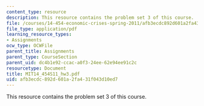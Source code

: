 ```yaml
---
content_type: resource
description: This resource contains the problem set 3 of this course.
file: /courses/14-454-economic-crises-spring-2011/afb3ecdc892d601a2fa431f043d10ed7_MIT14_454S11_hw3.pdf
file_type: application/pdf
learning_resource_types:
- Assignments
ocw_type: OCWFile
parent_title: Assignments
parent_type: CourseSection
parent_uid: dc4b1e92-ccac-a0f3-24ee-62e94ee91c2c
resourcetype: Document
title: MIT14_454S11_hw3.pdf
uid: afb3ecdc-892d-601a-2fa4-31f043d10ed7
---
```

This resource contains the problem set 3 of this course.


